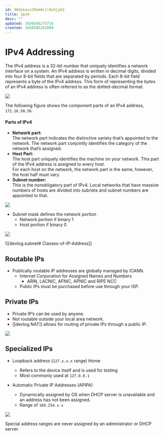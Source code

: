 ```yaml
---
id: d6dakasx29em4cil8uhjy62
title: Ipv4
desc: ""
updated: 1656595275716
created: 1656585263009
---
```


# IPv4 Addressing

The IPv4 address is a 32-bit number that uniquely identifies a network interface on a system. An IPv4 address is written in decimal digits, divided into four 8-bit fields that are separated by periods. Each 8-bit field represents a byte of the IPv4 address. This form of representing the bytes of an IPv4 address is often referred to as the dotted-decimal format.

![](https://res.cloudinary.com/zubayr/image/upload/v1656592001/wiki/uraeawlkks6yqmy5ci3n.png)

The following figure shows the component parts of an IPv4 address, `172.16.50.56`.

#### Parts of IPv4

- **Network part:**   
  The network part indicates the distinctive variety that’s appointed to the network. The network part conjointly identifies the category of the network that’s assigned.
- **Host Part:**   
  The host part uniquely identifies the machine on your network. This part of the IPv4 address is assigned to every host.   
  For each host on the network, the network part is the same, however, the host half must vary.
- **Subnet number:**   
  This is the nonobligatory part of IPv4. Local networks that have massive numbers of hosts are divided into subnets and subnet numbers are appointed to that.

![](https://res.cloudinary.com/zubayr/image/upload/v1656585458/wiki/yavrzufmne9yunyfearq.png)

- Subnet mask defines the network portion
  - Network portion if binary 1
  - Host portion if binary 0

![](https://res.cloudinary.com/zubayr/image/upload/v1656592063/wiki/gapcxwmkfgyk1pocnobt.png)

![[devlog.subnet# Classes-of-IP-Address]]

## Routable IPs

- Publically routable IP addresses are globally managed by ICANN.
	- Internet Corporation for Assigned Names and Numbers
		- ARIN, LACNIC, AFNIC, APNIC and RIPE NCC
	- Public IPs must be purchased before use through your ISP.


## Private IPs

- Private IP’s can be used by anyone.
- Not routable outside your local area network.
- [[devlog.NAT]] allows for routing of private IPs through a public IP.

![](https://res.cloudinary.com/zubayr/image/upload/v1656595632/wiki/dqv5dipadhxwg6buduxl.png)

## Specialized IPs

- Loopback address (`127.x.x.x` range) Home
	- Refers to the device itself and is used for testing 
	- Most commonly used at `127.0.0.1`

- Automatic Private IP Addresses (APIPA)
	- Dynamically assigned by OS when DHCP server is unavailable and an address has not been assigned.
	- Range of `169.254.x.x`

![](https://res.cloudinary.com/zubayr/image/upload/v1656595864/wiki/ialin5xihhskcrxzkger.png)


Special address ranges are never assigned by an administrator or DHCP server.